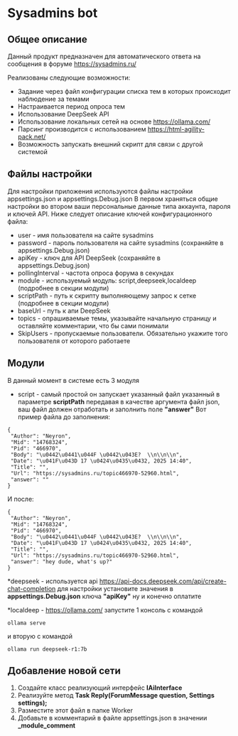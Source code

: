 # Sysadmins bot

## Общее описание
Данный продукт предназначен для автоматического ответа на сообщения в 
форуме <https://sysadmins.ru/>

Реализованы следующие возможности:
 * Задание через файл конфигурации 
 списка тем в которых происходит наблюдение за темами  
 * Настраивается период опроса тем
 * Использование DeepSeek API
 * Использование локальных сетей на основе https://ollama.com/ 
 * Парсинг производится с использованием https://html-agility-pack.net/
 * Возможность запускать внешний скрипт для связи с другой системой


 ## Файлы настройки

 Для настройки приложения используются  файлы настройки appsettings.json и 
 appsettings.Debug.json
 В первом храняться общие настройки во втором ваши персональные данные типа аккаунта, пароля 
 и ключей API.
 Ниже следует описание ключей конфигурационного файла:
 * user - имя пользователя на сайте sysadmins
 * password - пароль пользователя на сайте sysadmins (сохраняйте в appsettings.Debug.json)
 * apiKey - ключ для API DeepSeek (сохраняйте в appsettings.Debug.json)
 * pollingInterval - частота опроса форума в секундах
 * module - используемый модуль: script,deepseek,localdeep (подробнее в секции модули)
 * scriptPath - путь к скрипту выполняющему запрос к сетке (подробнее в секции модули)
 * baseUrl - путь к апи DeepSeek
 * topics - опрашиваемые темы, указывайте начальную страницу и оставляйте комментарии, что бы сами понимали
 * SkipUsers - пропускаемые пользователи. Обязательно укажите того пользователя от которого работаете
 
 ## Модули

 В данный момент в системе есть 3 модуля

 * script - самый простой он запускает указанный файл указанный в параметре  **scriptPath** 
 передавая в качестве аргумента файл json, ваш файл должен отработать и заполнить поле **"answer"**
 Вот пример файла до заполнения:
 ```
 {
  "Author": "Neyron",
  "Mid": "14768324",
  "Pid": "466970",
  "Body": "\u0442\u0441\u044F \u0442\u043E?  \\n\\n\\n",
  "Date": "\u041F\u043D 17 \u0424\u0435\u0432, 2025 14:40",
  "Title": "",
  "Url": "https://sysadmins.ru/topic466970-52960.html",
  "answer": ""
}
 ```

 И после:
 ```
 {
  "Author": "Neyron",
  "Mid": "14768324",
  "Pid": "466970",
  "Body": "\u0442\u0441\u044F \u0442\u043E?  \\n\\n\\n",
  "Date": "\u041F\u043D 17 \u0424\u0435\u0432, 2025 14:40",
  "Title": "",
  "Url": "https://sysadmins.ru/topic466970-52960.html",
  "answer": "hey dude, what's up?"
}
 ```
 
 *deepseek - используется  api https://api-docs.deepseek.com/api/create-chat-completion 
 для настройки установите значения в **appsettings.Debug.json** ключа **"apiKey"**
 ну и конечно оплатите
 
 *localdeep - https://ollama.com/ запустите 1 консоль с командой
 ```
 ollama serve
 ```
 и вторую с командой
 ```
 ollama run deepseek-r1:7b
 ```


 ## Добавление новой сети

 1. Создайте класс реализующий интерфейс **IAiInterface**
 2. Реализуйте метод **Task<ForumMessage> Reply(ForumMessage question, Settings settings);**
 3. Разместите этот файл в папке Worker
 4. Добавьте в комментарий в файле appsettings.json в значении **_module_comment**
 


